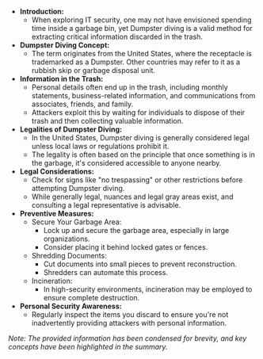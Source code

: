 - **Introduction:**
	- When exploring IT security, one may not have envisioned spending time inside a garbage bin, yet Dumpster diving is a valid method for extracting critical information discarded in the trash.
- **Dumpster Diving Concept:**
	- The term originates from the United States, where the receptacle is trademarked as a Dumpster. Other countries may refer to it as a rubbish skip or garbage disposal unit.
- **Information in the Trash:**
	- Personal details often end up in the trash, including monthly statements, business-related information, and communications from associates, friends, and family.
	- Attackers exploit this by waiting for individuals to dispose of their trash and then collecting valuable information.
- **Legalities of Dumpster Diving:**
	- In the United States, Dumpster diving is generally considered legal unless local laws or regulations prohibit it.
	- The legality is often based on the principle that once something is in the garbage, it's considered accessible to anyone nearby.
- **Legal Considerations:**
	- Check for signs like "no trespassing" or other restrictions before attempting Dumpster diving.
	- While generally legal, nuances and legal gray areas exist, and consulting a legal representative is advisable.
- **Preventive Measures:**
	- Secure Your Garbage Area:
		- Lock up and secure the garbage area, especially in large organizations.
		- Consider placing it behind locked gates or fences.
	- Shredding Documents:
		- Cut documents into small pieces to prevent reconstruction.
		- Shredders can automate this process.
	- Incineration:
		- In high-security environments, incineration may be employed to ensure complete destruction.
- **Personal Security Awareness:**
	- Regularly inspect the items you discard to ensure you're not inadvertently providing attackers with personal information.

*Note: The provided information has been condensed for brevity, and key concepts have been highlighted in the summary.*

